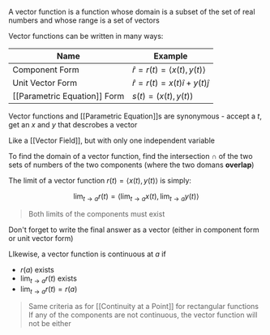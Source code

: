 A vector function is a function whose domain is a subset of the set of real numbers and whose range is a set of vectors

Vector functions can be written in many ways:

Name | Example
---|---
	Component Form | $\hat{r} = r(t) = \langle x(t), y(t) \rangle$
Unit Vector Form | $\hat{r} = r(t) = x(t)\hat{i} + y(t) \hat{j}$
[[Parametric Equation]] Form | $s(t) = (x(t), y(t))$

Vector functions and [[Parametric Equation]]s are synonymous - accept a $t$, get an $x$ and $y$ that descrobes a vector

Like a [[Vector Field]], but with only one independent variable

To find the domain of a vector function, find the intersection $\cap$ of the two sets of numbers of the two components (where the two domans **overlap**)

The limit of a vector function $r(t) = \langle x(t), y(t) \rangle$ is simply:

$$
\lim_{t\to a}{r(t)} = \langle \lim_{t\to a}{x(t)}, \lim_{t\to a}{y(t)} \rangle
$$

> Both limits of the components must exist

Don't forget to write the final answer as a vector (either in component form or unit vector form)

LIkewise, a vector function is continuous at $a$ if

- $r(a)$ exists
- $\lim_{t\to a}{r(t)}$ exists
- $\lim_{t\to a}{r(t)} = r(a)$ 

> Same criteria as for [[Continuity at a Point]] for rectangular functions
> If any of the components are not continuous, the vector function will not be either




